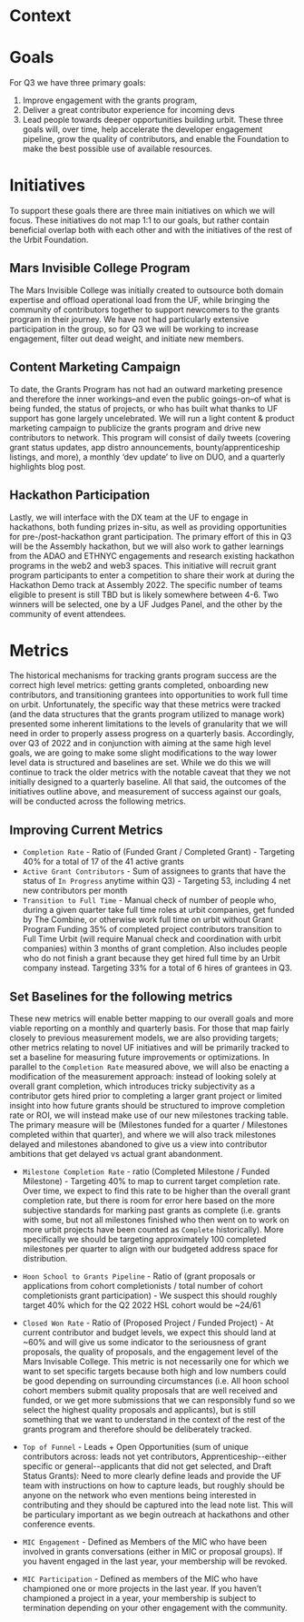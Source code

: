 # Context

# Goals
For Q3 we have three primary goals: 
1. Improve engagement with the grants program, 
2. Deliver a great contributor experience for incoming devs
3. Lead people towards deeper opportunities building urbit. 
These three goals will, over time, help accelerate the developer engagement pipeline, grow the quality of contributors, and enable the Foundation to make the best possible use of available resources.

# Initiatives
To support these goals there are three main initiatives on which we will focus. These initiatives do not map 1:1 to our goals, but rather contain beneficial overlap both with each other and with the initiatives of the rest of the Urbit Foundation. 
## Mars Invisible College Program
The Mars Invisible College was initially created to outsource both domain expertise and offload operational load from the UF, while bringing the community of contributors together to support newcomers to the grants program in their journey. We have not had particularly extensive participation in the group, so for Q3 we will be working to increase engagement, filter out dead weight, and initiate new members. 
## Content Marketing Campaign
To date, the Grants Program has not had an outward marketing presence and therefore the inner workings–and even the public goings-on–of what is being funded, the status of projects, or who has built what thanks to UF support has gone largely uncelebrated. We will run a light content & product marketing campaign to publicize the grants program and drive new contributors to network. This program will consist of daily tweets (covering grant status updates, app distro announcements, bounty/apprenticeship listings, and more), a monthly ‘dev update’ to live on DUO, and a quarterly highlights blog post. 
## Hackathon Participation
Lastly, we will interface with the DX team at the UF to engage in hackathons, both funding prizes in-situ, as well as providing opportunities for pre-/post-hackathon grant participation. The primary effort of this in Q3 will be the Assembly hackathon, but we will also work to gather learnings from the ADAO and ETHNYC engagements and research existing hackathon programs in the web2 and web3 spaces. This initiative will recruit grant program participants to enter a competition to share their work at during the Hackathon Demo track at Assembly 2022. The specific number of teams eligible to present is still TBD but is likely somewhere between 4-6. Two winners will be selected, one by a UF Judges Panel, and the other by the community of event attendees.

# Metrics
The historical mechanisms for tracking grants program success are the correct high level metrics: getting grants completed, onboarding new contributors, and transitioning grantees into opportunities to work full time on urbit. Unfortunately, the specific way that these metrics were tracked (and the data structures that the grants program utilized to manage work) presented some inherent limitations to the levels of granularity that we will need in order to properly assess progress on a quarterly basis. Accordingly, over Q3 of 2022 and in conjunction with aiming at the same high level goals, we are going to make some slight modifications to the way lower level data is structured and baselines are set. While we do this we will continue to track the older metrics with the notable caveat that they we not initially designed to a quarterly baseline. All that said, the outcomes of the initiatives outline above, and measurement of success against our goals, will be conducted across the following metrics. 
## Improving Current Metrics
- `Completion Rate` - Ratio of (Funded Grant / Completed Grant) - Targeting 40% for a total of 17 of the 41 active grants
- `Active Grant Contributors` - Sum of assignees to grants that have the status of `In Progress` anytime within Q3) - Targeting 53, including 4 net new contributors per month
- `Transition to Full Time` - Manual check of number of people who, during a given quarter take full time roles at urbit companies, get funded by The Combine, or otherwise work full time on urbit without Grant Program Funding 35% of completed project contributors transition to Full Time Urbit (will require Manual check and coordination with urbit companies) within 3 months of grant completion. Also includes people who do not finish a grant because they get hired full time by an Urbit company instead. Targeting 33% for a total of 6 hires of grantees in Q3.

## Set Baselines for the following metrics
These new metrics will enable better mapping to our overall goals and more viable reporting on a monthly and quarterly basis. For those that map fairly closely to previous measurement models, we are also providing targets; other metrics relating to novel UF initiatives and will be primarily tracked to set a baseline for measuring future improvements or optimizations.  In parallel to the `Completion Rate` measured above, we will also be enacting a modification of the measurement approach: instead of looking solely at overall grant completion, which introduces tricky subjectivity as a contributor gets hired prior to completing a larger grant project or limited insight into how future grants should be structured to improve completion rate or ROI, we will instead make use of our new milestones tracking table. The primary measure will be (Milestones funded for a quarter / Milestones completed within that quarter), and where we will also track milestones delayed and milestones abandoned to give us a view into contributor ambitions that get delayed vs actual grant abandonment.

- `Milestone Completion Rate` - ratio (Completed Milestone / Funded Milestone) - Targeting 40% to map to current target completion rate. Over time, we expect to find this rate to be higher than the overall grant completion rate, but there is room for error here based on the more subjective standards for marking past grants as complete (i.e. grants with some, but not all milestones finished who then went on to work on more urbit projects have been counted as `Complete` historically). More specifically we should be targeting approximately 100 completed milestones per quarter to align with our budgeted address space for distribution.

- `Hoon School to Grants Pipeline` - Ratio of (grant proposals or applications from cohort completionists / total number of cohort completionists grant participation) - We suspect this should roughly target 40% which for the Q2 2022 HSL cohort would be ~24/61

- `Closed Won Rate` - Ratio of (Proposed Project / Funded Project) - At current contributor and budget levels, we expect this should land at ~60% and will give us some indicator to the seriousness of grant proposals, the quality of proposals, and the engagement level of the Mars Invisable College. This metric is not necessarily one for which we want to set specific targets because both high and low numbers could be good depending on surrounding circumstances (i.e. All hoon school cohort members submit quality proposals that are well received and funded, or we get more submissions that we can responsibly fund so we select the highest quality proposals and applicants), but is still something that we want to understand in the context of the rest of the grants program and therefore should be deliberately tracked.

- `Top of Funnel` - Leads + Open Opportunities (sum of unique contributors across: leads not yet contributors, Apprenticeship--either specific or general--applicants that did not get selected, and Draft Status Grants): Need to more clearly define leads and provide the UF team with instructions on how to capture leads, but roughly should be anyone on the network who even mentions being interested in contributing and they should be captured into the lead note list. This will be particulary important as we begin outreach at hackathons and other conference events.

- `MIC Engagement` - Defined as Members of the MIC who have been involved in grants conversations (either in MIC or proposal groups). If you havent engaged in the last year, your membership will be revoked.

- `MIC Participation` - Defined as members of the MIC who have championed one or more projects in the last year. If you haven’t championed a project in a year, your membership is subject to termination depending on your other engagement with the community.
